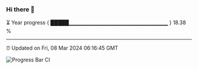 ### Hi there 👋

⏳ Year progress { █████▁▁▁▁▁▁▁▁▁▁▁▁▁▁▁▁▁▁▁▁▁▁▁▁▁ } 18.38 %

---

⏰ Updated on Fri, 08 Mar 2024 06:16:45 GMT

![Progress Bar CI](https://github.com/liununu/liununu/workflows/Progress%20Bar%20CI/badge.svg)
